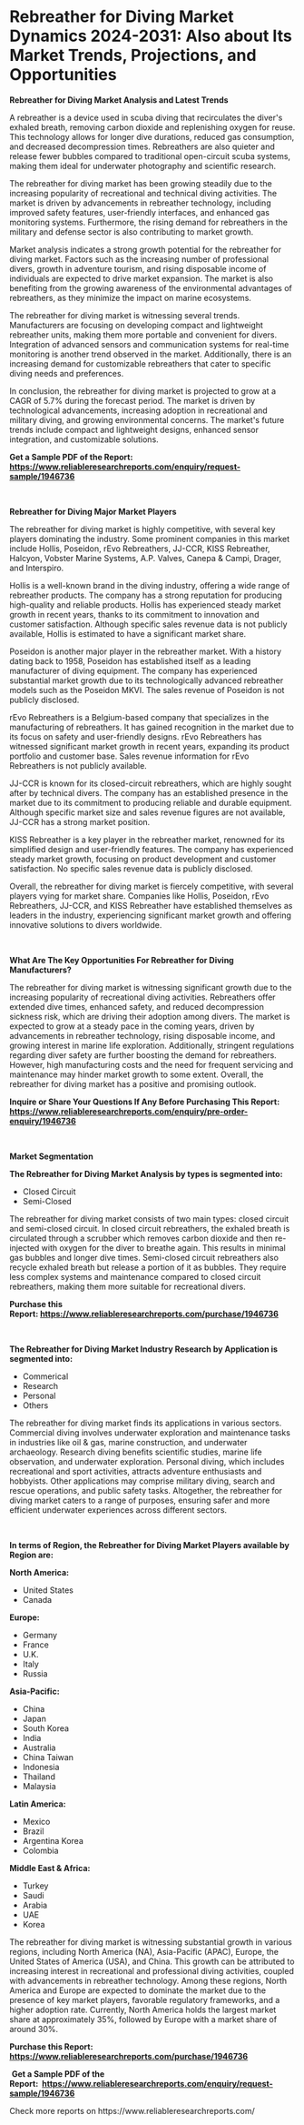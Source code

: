 <p><h1>Rebreather for Diving Market Dynamics 2024-2031: Also about Its Market Trends, Projections, and Opportunities</h1></p><p><strong>Rebreather for Diving Market Analysis and Latest Trends</strong></p>
<p><p>A rebreather is a device used in scuba diving that recirculates the diver's exhaled breath, removing carbon dioxide and replenishing oxygen for reuse. This technology allows for longer dive durations, reduced gas consumption, and decreased decompression times. Rebreathers are also quieter and release fewer bubbles compared to traditional open-circuit scuba systems, making them ideal for underwater photography and scientific research.</p><p>The rebreather for diving market has been growing steadily due to the increasing popularity of recreational and technical diving activities. The market is driven by advancements in rebreather technology, including improved safety features, user-friendly interfaces, and enhanced gas monitoring systems. Furthermore, the rising demand for rebreathers in the military and defense sector is also contributing to market growth.</p><p>Market analysis indicates a strong growth potential for the rebreather for diving market. Factors such as the increasing number of professional divers, growth in adventure tourism, and rising disposable income of individuals are expected to drive market expansion. The market is also benefiting from the growing awareness of the environmental advantages of rebreathers, as they minimize the impact on marine ecosystems.</p><p>The rebreather for diving market is witnessing several trends. Manufacturers are focusing on developing compact and lightweight rebreather units, making them more portable and convenient for divers. Integration of advanced sensors and communication systems for real-time monitoring is another trend observed in the market. Additionally, there is an increasing demand for customizable rebreathers that cater to specific diving needs and preferences.</p><p>In conclusion, the rebreather for diving market is projected to grow at a CAGR of 5.7% during the forecast period. The market is driven by technological advancements, increasing adoption in recreational and military diving, and growing environmental concerns. The market's future trends include compact and lightweight designs, enhanced sensor integration, and customizable solutions.</p></p>
<p><strong>Get a Sample PDF of the Report:&nbsp; <a href="https://www.reliableresearchreports.com/enquiry/request-sample/1946736">https://www.reliableresearchreports.com/enquiry/request-sample/1946736</a></strong></p>
<p>&nbsp;</p>
<p><strong>Rebreather for Diving Major Market Players</strong></p>
<p><p>The rebreather for diving market is highly competitive, with several key players dominating the industry. Some prominent companies in this market include Hollis, Poseidon, rEvo Rebreathers, JJ-CCR, KISS Rebreather, Halcyon, Vobster Marine Systems, A.P. Valves, Canepa & Campi, Drager, and Interspiro.</p><p>Hollis is a well-known brand in the diving industry, offering a wide range of rebreather products. The company has a strong reputation for producing high-quality and reliable products. Hollis has experienced steady market growth in recent years, thanks to its commitment to innovation and customer satisfaction. Although specific sales revenue data is not publicly available, Hollis is estimated to have a significant market share.</p><p>Poseidon is another major player in the rebreather market. With a history dating back to 1958, Poseidon has established itself as a leading manufacturer of diving equipment. The company has experienced substantial market growth due to its technologically advanced rebreather models such as the Poseidon MKVI. The sales revenue of Poseidon is not publicly disclosed.</p><p>rEvo Rebreathers is a Belgium-based company that specializes in the manufacturing of rebreathers. It has gained recognition in the market due to its focus on safety and user-friendly designs. rEvo Rebreathers has witnessed significant market growth in recent years, expanding its product portfolio and customer base. Sales revenue information for rEvo Rebreathers is not publicly available.</p><p>JJ-CCR is known for its closed-circuit rebreathers, which are highly sought after by technical divers. The company has an established presence in the market due to its commitment to producing reliable and durable equipment. Although specific market size and sales revenue figures are not available, JJ-CCR has a strong market position.</p><p>KISS Rebreather is a key player in the rebreather market, renowned for its simplified design and user-friendly features. The company has experienced steady market growth, focusing on product development and customer satisfaction. No specific sales revenue data is publicly disclosed.</p><p>Overall, the rebreather for diving market is fiercely competitive, with several players vying for market share. Companies like Hollis, Poseidon, rEvo Rebreathers, JJ-CCR, and KISS Rebreather have established themselves as leaders in the industry, experiencing significant market growth and offering innovative solutions to divers worldwide.</p></p>
<p>&nbsp;</p>
<p><strong>What Are The Key Opportunities For Rebreather for Diving Manufacturers?</strong></p>
<p><p>The rebreather for diving market is witnessing significant growth due to the increasing popularity of recreational diving activities. Rebreathers offer extended dive times, enhanced safety, and reduced decompression sickness risk, which are driving their adoption among divers. The market is expected to grow at a steady pace in the coming years, driven by advancements in rebreather technology, rising disposable income, and growing interest in marine life exploration. Additionally, stringent regulations regarding diver safety are further boosting the demand for rebreathers. However, high manufacturing costs and the need for frequent servicing and maintenance may hinder market growth to some extent. Overall, the rebreather for diving market has a positive and promising outlook.</p></p>
<p><strong>Inquire or Share Your Questions If Any Before Purchasing This Report: <a href="https://www.reliableresearchreports.com/enquiry/pre-order-enquiry/1946736">https://www.reliableresearchreports.com/enquiry/pre-order-enquiry/1946736</a></strong></p>
<p>&nbsp;</p>
<p><strong>Market Segmentation</strong></p>
<p><strong>The Rebreather for Diving Market Analysis by types is segmented into:</strong></p>
<p><ul><li>Closed Circuit</li><li>Semi-Closed</li></ul></p>
<p><p>The rebreather for diving market consists of two main types: closed circuit and semi-closed circuit. In closed circuit rebreathers, the exhaled breath is circulated through a scrubber which removes carbon dioxide and then re-injected with oxygen for the diver to breathe again. This results in minimal gas bubbles and longer dive times. Semi-closed circuit rebreathers also recycle exhaled breath but release a portion of it as bubbles. They require less complex systems and maintenance compared to closed circuit rebreathers, making them more suitable for recreational divers.</p></p>
<p><strong>Purchase this Report:&nbsp;<a href="https://www.reliableresearchreports.com/purchase/1946736">https://www.reliableresearchreports.com/purchase/1946736</a></strong></p>
<p>&nbsp;</p>
<p><strong>The Rebreather for Diving Market Industry Research by Application is segmented into:</strong></p>
<p><ul><li>Commerical</li><li>Research</li><li>Personal</li><li>Others</li></ul></p>
<p><p>The rebreather for diving market finds its applications in various sectors. Commercial diving involves underwater exploration and maintenance tasks in industries like oil & gas, marine construction, and underwater archaeology. Research diving benefits scientific studies, marine life observation, and underwater exploration. Personal diving, which includes recreational and sport activities, attracts adventure enthusiasts and hobbyists. Other applications may comprise military diving, search and rescue operations, and public safety tasks. Altogether, the rebreather for diving market caters to a range of purposes, ensuring safer and more efficient underwater experiences across different sectors.</p></p>
<p>&nbsp;</p>
<p><strong>In terms of Region, the Rebreather for Diving Market Players available by Region are:</strong></p>
<p>
    <p> <strong> North America: </strong>
        <ul>
            <li>United States</li>
            <li>Canada</li>
        </ul>
        </p> 
    <p> <strong> Europe: </strong>
        <ul>
            <li>Germany</li>
            <li>France</li>
            <li>U.K.</li>
            <li>Italy</li>
            <li>Russia</li>
        </ul>
        </p> 
    <p> <strong> Asia-Pacific: </strong>
        <ul>
            <li>China</li>
            <li>Japan</li>
            <li>South Korea</li>
            <li>India</li>
            <li>Australia</li>
            <li>China Taiwan</li>
            <li>Indonesia</li>
            <li>Thailand</li>
            <li>Malaysia</li>
        </ul>
        </p> 
    <p> <strong> Latin America: </strong>
        <ul>
            <li>Mexico</li>
            <li>Brazil</li>
            <li>Argentina Korea</li>
            <li>Colombia</li>
        </ul>
        </p> 
    <p> <strong> Middle East & Africa: </strong>
        <ul>
            <li>Turkey</li>
            <li>Saudi</li>
            <li>Arabia</li>
            <li>UAE</li>
            <li>Korea</li>
        </ul>
    </p>
    </p>
<p><p>The rebreather for diving market is witnessing substantial growth in various regions, including North America (NA), Asia-Pacific (APAC), Europe, the United States of America (USA), and China. This growth can be attributed to increasing interest in recreational and professional diving activities, coupled with advancements in rebreather technology. Among these regions, North America and Europe are expected to dominate the market due to the presence of key market players, favorable regulatory frameworks, and a higher adoption rate. Currently, North America holds the largest market share at approximately 35%, followed by Europe with a market share of around 30%.</p></p>
<p><strong>Purchase this Report: <a href="https://www.reliableresearchreports.com/purchase/1946736">https://www.reliableresearchreports.com/purchase/1946736</a></strong></p>
<p>&nbsp;<strong>Get a Sample PDF of the Report:&nbsp;&nbsp;<a href="https://www.reliableresearchreports.com/enquiry/request-sample/1946736">https://www.reliableresearchreports.com/enquiry/request-sample/1946736</a></strong></p>
<p><strong></strong></p>
<p>Check more reports on https://www.reliableresearchreports.com/</p>